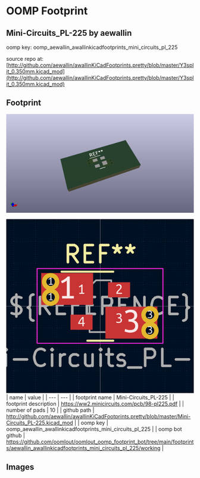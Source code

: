 # OOMP Footprint  
## Mini-Circuits_PL-225  by aewallin  
  
oomp key: oomp_aewallin_awallinkicadfootprints_mini_circuits_pl_225  
  
source repo at: [http://github.com/aewallin/awallinKiCadFootprints.pretty/blob/master/Y3split_0.350mm.kicad_mod](http://github.com/aewallin/awallinKiCadFootprints.pretty/blob/master/Y3split_0.350mm.kicad_mod)  
## Footprint  
  
[![working_kicad_pcb_3d.png](working_kicad_pcb_3d_600.png)](working_kicad_pcb_3d.png)  
  
[![working.png](working_600.png)](working.png)  
| name | value | 
| --- | --- | 
| footprint name | Mini-Circuits_PL-225 | 
| footprint description | https://ww2.minicircuits.com/pcb/98-pl225.pdf | 
| number of pads | 10 | 
| github path | http://github.com/aewallin/awallinKiCadFootprints.pretty/blob/master/Mini-Circuits_PL-225.kicad_mod | 
| oomp key | oomp_aewallin_awallinkicadfootprints_mini_circuits_pl_225 | 
| oomp bot github | https://github.com/oomlout/oomlout_oomp_footprint_bot/tree/main/footprints/aewallin_awallinkicadfootprints_mini_circuits_pl_225/working | 
## Images  
